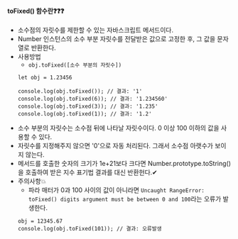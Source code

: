 #### toFixed() 함수란❓❓❓
+ 소수점의 자릿수를 제한할 수 있는 자바스크립트 메서드이다.
+ Number 인스턴스의 소수 부분 자릿수를 전달받은 값으로 고정한 후, 그 값을 문자열로 반환한다.
+ 사용방법
  + `obj.toFixed([소수 부분의 자릿수])`
  ```node
  let obj = 1.23456 

  console.log(obj.toFixed()); // 결과: '1'
  console.log(obj.toFixed(6)); // 결과: '1.234560'
  console.log(obj.toFixed(3)); // 결과: '1.235'
  console.log(obj.toFixed(1)); // 결과: '1.2'
  ```
+ 소수 부분의 자릿수는 소수점 뒤에 나타날 자릿수이다. 0 이상 100 이하의 값을 사용할 수 있다.
+ 자릿수를 지정해주지 않으면 '0'으로 자동 처리된다. 그래서 소수점 아랫수가 보이지 않는다.
+ 메서드를 호출한 숫자의 크기가 1e+21보다 크다면 Number.prototype.toString()을 호출하여 받은 지수 표기법 결과를 대신 반환헌다.✔
+ 주의사항💥
  + 파라 매터가 0과 100 사이의 값이 아니라면 `Uncaught RangeError: toFixed() digits argument must be between 0 and 100`라는 오류가 발생한다.
  ```node
  obj = 12345.67 
  console.log(obj.toFixed(101)); // 결과: 오류발생
  ```
